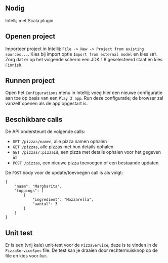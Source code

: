 ## Nodig

Intellij met Scala plugin

## Openen project

Importeer project in Intellij: `File -> New -> Project from existing sources...`. Kies bij import optie `Import from external model` en kies `SBT`. Zorg dat er op het volgende scherm een JDK 1.8 geselecteerd staat en kies `Finnish`.

## Runnen project

Open het `Configurations` menu in Intellij; voeg hier een nieuwe configuratie aan toe op basis van een `Play 2 app`. Run deze configuratie; de browser zal vanzelf openen als de app opgestart is.

## Beschikbare calls

De API ondersteunt de volgende calls:

* `GET /pizzas/namen`, alle pizza namen ophalen
* `GET /pizzas`, alle pizzas met hun details ophalen
* `GET /pizzas/:pizzaId`, een pizza met details ophalen voor het gegeven id
* `POST /pizzas`, een nieuwe pizza toevoegen of een bestaande updaten

De `POST` body voor de update/toevoegen call is als volgt:
```
{
    "naam": "Margharita",
    "toppings": [
        {
            "ingredient": "Mozzarella",
            "aantal": 3
        }
    ]
}
```

## Unit test

Er is een (vrij kale) unit-test voor de `PizzaService`, deze is te vinden in de `PizzaServiceSpec` file. De test kan je draaien door rechtermuisknop op de file en kies voor `Run`. 